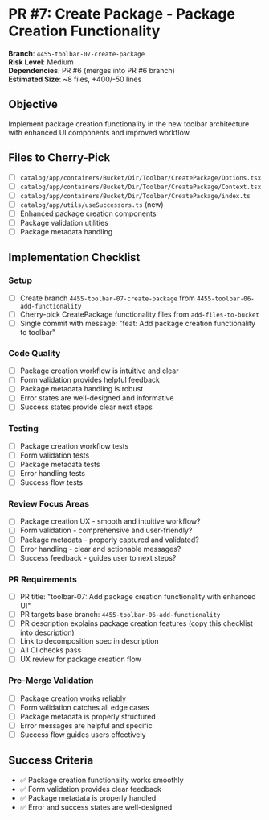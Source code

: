 <!-- markdownlint-disable line-length -->
# PR #7: Create Package - Package Creation Functionality

**Branch**: `4455-toolbar-07-create-package`  
**Risk Level**: Medium  
**Dependencies**: PR #6 (merges into PR #6 branch)  
**Estimated Size**: ~8 files, +400/-50 lines

## Objective

Implement package creation functionality in the new toolbar architecture with enhanced UI components and improved workflow.

## Files to Cherry-Pick

- [ ] `catalog/app/containers/Bucket/Dir/Toolbar/CreatePackage/Options.tsx`
- [ ] `catalog/app/containers/Bucket/Dir/Toolbar/CreatePackage/Context.tsx`
- [ ] `catalog/app/containers/Bucket/Dir/Toolbar/CreatePackage/index.ts`
- [ ] `catalog/app/utils/useSuccessors.ts` (new)
- [ ] Enhanced package creation components
- [ ] Package validation utilities
- [ ] Package metadata handling

## Implementation Checklist

### Setup

- [ ] Create branch `4455-toolbar-07-create-package` from `4455-toolbar-06-add-functionality`
- [ ] Cherry-pick CreatePackage functionality files from `add-files-to-bucket`
- [ ] Single commit with message: "feat: Add package creation functionality to toolbar"

### Code Quality

- [ ] Package creation workflow is intuitive and clear
- [ ] Form validation provides helpful feedback
- [ ] Package metadata handling is robust
- [ ] Error states are well-designed and informative
- [ ] Success states provide clear next steps

### Testing

- [ ] Package creation workflow tests
- [ ] Form validation tests
- [ ] Package metadata tests
- [ ] Error handling tests
- [ ] Success flow tests

### Review Focus Areas

- [ ] Package creation UX - smooth and intuitive workflow?
- [ ] Form validation - comprehensive and user-friendly?
- [ ] Package metadata - properly captured and validated?
- [ ] Error handling - clear and actionable messages?
- [ ] Success feedback - guides user to next steps?

### PR Requirements

- [ ] PR title: "toolbar-07: Add package creation functionality with enhanced UI"
- [ ] PR targets base branch: `4455-toolbar-06-add-functionality`
- [ ] PR description explains package creation features (copy this checklist into description)
- [ ] Link to decomposition spec in description
- [ ] All CI checks pass
- [ ] UX review for package creation flow

### Pre-Merge Validation

- [ ] Package creation works reliably
- [ ] Form validation catches all edge cases
- [ ] Package metadata is properly structured
- [ ] Error messages are helpful and specific
- [ ] Success flow guides users effectively

## Success Criteria

- ✅ Package creation functionality works smoothly
- ✅ Form validation provides clear feedback
- ✅ Package metadata is properly handled
- ✅ Error and success states are well-designed
